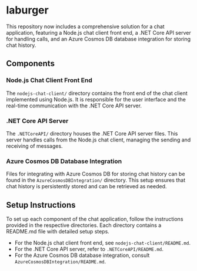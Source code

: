 # laburger

This repository now includes a comprehensive solution for a chat application, featuring a Node.js chat client front end, a .NET Core API server for handling calls, and an Azure Cosmos DB database integration for storing chat history.

## Components

### Node.js Chat Client Front End
The `nodejs-chat-client/` directory contains the front end of the chat client implemented using Node.js. It is responsible for the user interface and the real-time communication with the .NET Core API server.

### .NET Core API Server
The `.NETCoreAPI/` directory houses the .NET Core API server files. This server handles calls from the Node.js chat client, managing the sending and receiving of messages.

### Azure Cosmos DB Database Integration
Files for integrating with Azure Cosmos DB for storing chat history can be found in the `AzureCosmosDBIntegration/` directory. This setup ensures that chat history is persistently stored and can be retrieved as needed.

## Setup Instructions

To set up each component of the chat application, follow the instructions provided in the respective directories. Each directory contains a README.md file with detailed setup steps.

- For the Node.js chat client front end, see `nodejs-chat-client/README.md`.
- For the .NET Core API server, refer to `.NETCoreAPI/README.md`.
- For the Azure Cosmos DB database integration, consult `AzureCosmosDBIntegration/README.md`.

